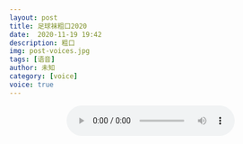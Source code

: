 ```yaml
---
layout: post
title: 足球袜粗口2020
date:  2020-11-19 19:42
description: 粗口
img: post-voices.jpg
tags: [语音]
author: 未知
category: [voice]
voice: true
---
```

<div align="center">
  <audio controls preload="auto" src="https://klouderr.sgp1.digitaloceanspaces.com/1617095571962-%E8%B6%B3%E7%90%83%E8%A2%9C%E7%B2%97%E5%8F%A32020.mp4"></audio>
</div>
